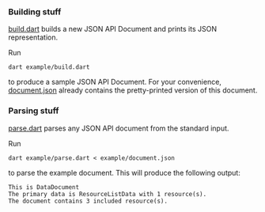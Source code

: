 ### Building stuff
[build.dart](./build.dart) builds a new JSON API Document and prints its JSON representation.

Run
```
dart example/build.dart
```
to produce a sample JSON API Document. For your convenience, [document.json](./document.json) already contains 
the pretty-printed version of this document.

### Parsing stuff
[parse.dart](./parse.dart) parses any JSON API document from the standard input.

Run
```
dart example/parse.dart < example/document.json
```
to parse the example document. This will produce the following output:
```
This is DataDocument
The primary data is ResourceListData with 1 resource(s).
The document contains 3 included resource(s).

```